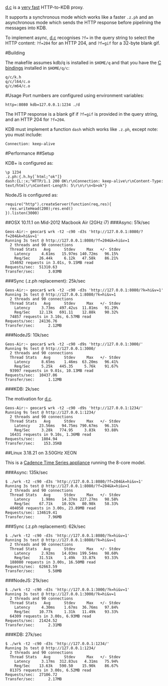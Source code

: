 [d.c](d.c) is a [very fast](#performance) HTTP-to-KDB proxy.

It supports a synchronous mode which works like a faster `.z.ph` and an asynchronous mode
which sends the HTTP response before pipelining the messages into KDB.

To implement async, [d.c](d.c#L65) recognises `?f=` in the query string to select the
HTTP content: `?f=204` for an HTTP 204, and `?f=gif` for a 32-byte blank gif.

#Building

The makefile assumes kdb/q is installed in `$HOME/q` and that you have
the [C bindings](http://kx.com/q/d/c.htm) installed in `$HOME/q/c`:

    q/c/k.h
    q/c/l64/c.o
    q/c/m64/c.o

#Usage
Port numbers are configured using environment variables:

    http=:8080 kdb=127.0.0.1:1234 ./d

The HTTP response is a blank gif if `?f=gif` is provided in the query string,
and an HTTP 204 for `?f=204`.

KDB must implement a function `dash` which works like `.z.ph`, except note: you must include:

    Connection: keep-alive

#Performance
##Setup

KDB+ is configured as:

    \p 1234
    .z.ph:{.h.hy[`html;"ok"]}
    dash:{L::x;"HTTP/1.1 200 OK\r\nConnection: keep-alive\r\nContent-Type: text/html\r\nContent-Length: 5\r\n\r\n<b>ok"}

NodeJS is configured as:

    require("http").createServer(function(req,res){
      res.writeHead(200);res.end()
    }).listen(3000)

##OSX 10.11.1 on Mid-2012 Macbook Air (2GHz i7)
###Async: 51k/sec

    Geos-Air:~ geocar$ wrk -t2 -c90 -d3s 'http://127.0.0.1:8080/?f=204&k=hi&v=1'
    Running 3s test @ http://127.0.0.1:8080/?f=204&k=hi&v=1
      2 threads and 90 connections
      Thread Stats   Avg      Stdev     Max   +/- Stdev
        Latency     4.61ms   15.97ms 140.72ms   96.15%
        Req/Sec    26.44k     6.12k   47.58k    86.21%
      154692 requests in 3.01s, 9.15MB read
    Requests/sec:  51310.63
    Transfer/sec:      3.03MB

###Sync (.z.ph replacement): 25k/sec

    Geos-Air:~ geocar$ wrk -t2 -c90 -d3s 'http://127.0.0.1:8080/?k=hi&v=1'
    Running 3s test @ http://127.0.0.1:8080/?k=hi&v=1
      2 threads and 90 connections
      Thread Stats   Avg      Stdev     Max   +/- Stdev
        Latency     3.73ms  497.42us  11.81ms   91.29%
        Req/Sec    12.13k   691.11    12.88k    90.32%
      74857 requests in 3.10s, 6.57MB read
    Requests/sec:  24136.76
    Transfer/sec:      2.12MB

###NodeJS: 10k/sec

    Geos-Air:~ geocar$ wrk -t2 -c90 -d9s 'http://127.0.0.1:3000/'
    Running 9s test @ http://127.0.0.1:3000/
      2 threads and 90 connections
      Thread Stats   Avg      Stdev     Max   +/- Stdev
        Latency     8.65ms    1.46ms  63.20ms   96.41%
        Req/Sec     5.25k   445.35     5.76k    91.67%
      93997 requests in 9.01s, 10.13MB read
    Requests/sec:  10437.06
    Transfer/sec:      1.12MB

###KDB: 2k/sec

The motivation for [d.c](d.c).

    Geos-Air:~ geocar$ wrk -t2 -c90 -d9s 'http://127.0.0.1:1234/'
    Running 9s test @ http://127.0.0.1:1234/
      2 threads and 90 connections
      Thread Stats   Avg      Stdev     Max   +/- Stdev
        Latency    23.56ms   94.75ms 790.67ms   96.31%
        Req/Sec     3.28k   774.95     3.83k    93.88%
      16431 requests in 9.10s, 1.36MB read
    Requests/sec:   1804.94
    Transfer/sec:    153.35KB

##Linux 3.18.21 on 3.50GHz XEON

This is a [Cadence Time Series appliance](https://www.scalableinformatics.com/cadence)
running the 8-core model.

###Async: 135k/sec

    $ ./wrk -t2 -c90 -d3s 'http://127.0.0.1:8080/?f=204&k=hi&v=1'
    Running 3s test @ http://127.0.0.1:8080/?f=204&k=hi&v=1
      2 threads and 90 connections
      Thread Stats   Avg      Stdev     Max   +/- Stdev
        Latency     1.98ms   14.37ms 227.27ms   98.58%
        Req/Sec    67.71k    10.92k   80.98k    58.33%
      404058 requests in 3.00s, 23.89MB read
    Requests/sec: 134619.41
    Transfer/sec:      7.96MB

###Sync (.z.ph replacement): 62k/sec

    $ ./wrk -t2 -c90 -d3s 'http://127.0.0.1:8080/?k=hi&v=1'
    Running 3s test @ http://127.0.0.1:8080/?k=hi&v=1
      2 threads and 90 connections
      Thread Stats   Avg      Stdev     Max   +/- Stdev
        Latency     2.92ms   14.03ms 199.54ms   98.60%
        Req/Sec    31.51k     1.49k   33.87k    93.33%
      188080 requests in 3.00s, 16.50MB read
    Requests/sec:  62663.59
    Transfer/sec:      5.50MB


###NodeJS: 21k/sec

    $ ./wrk -t2 -c90 -d3s 'http://127.0.0.1:3000/?k=hi&v=1'
    Running 3s test @ http://127.0.0.1:3000/?k=hi&v=1
      2 threads and 90 connections
      Thread Stats   Avg      Stdev     Max   +/- Stdev
        Latency     4.30ms    1.67ms  36.76ms   97.84%
        Req/Sec    10.77k     1.31k   11.49k    93.33%
      64309 requests in 3.00s, 6.93MB read
    Requests/sec:  21424.52
    Transfer/sec:      2.31MB

###KDB: 27k/sec

    $ ./wrk -t2 -c90 -d3s 'http://127.0.0.1:1234/'
    Running 3s test @ http://127.0.0.1:1234/
      2 threads and 90 connections
      Thread Stats   Avg      Stdev     Max   +/- Stdev
        Latency     3.17ms  312.83us   4.31ms   75.94%
        Req/Sec    13.63k   590.50    15.90k    86.67%
      81375 requests in 3.00s, 6.52MB read
    Requests/sec:  27106.72
    Transfer/sec:      2.17MB

